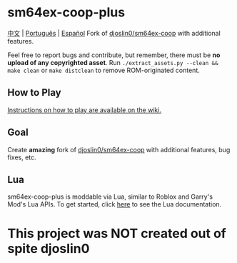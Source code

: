 # sm64ex-coop-plus
[中文](https://github.com/artemius466/sm64ex-coop-plus/blob/coop/README_zh_CN.md) | [Português](https://github.com/artemius466/sm64ex-coop-plus/blob/coop/README_pt_BR.md) | [Español](https://github.com/artemius466/sm64ex-coop-plus/blob/coop/README_es_ES.md)
Fork of [djoslin0/sm64ex-coop](https://github.com/djoslin0/sm64ex-coop) with additional features.

Feel free to report bugs and contribute, but remember, there must be **no upload of any copyrighted asset**. 
Run `./extract_assets.py --clean && make clean` or `make distclean` to remove ROM-originated content.

## How to Play

[Instructions on how to play are available on the wiki.](https://github.com/artemius466/sm64ex-coop-plus/wiki/How-to-Play)


## Goal
Create **amazing** fork of [djoslin0/sm64ex-coop](https://github.com/djoslin0/sm64ex-coop) with additional features, bug fixes, etc.

## Lua
sm64ex-coop-plus is moddable via Lua, similar to Roblox and Garry's Mod's Lua APIs. To get started, click [here](docs/lua/lua.md) to see the Lua documentation.

# This project was NOT created out of spite djoslin0
